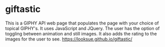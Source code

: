 # giftastic
This is a GIPHY API web page that populates the page with your choice of topical GIPHY's. It uses JavaScript and JQuery. The user has the option of toggling between animation and still images. It also adds the rating to the images for the user to see. https://looksue.github.io/giftastic/
